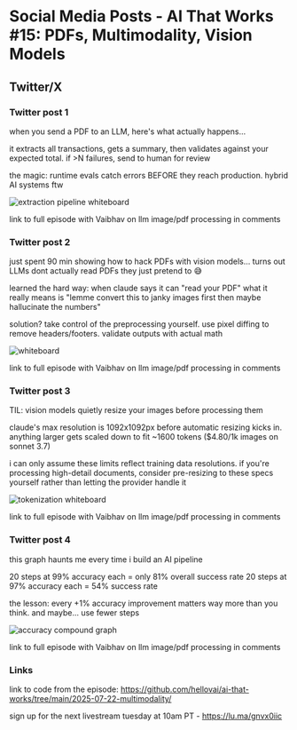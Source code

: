 # Social Media Posts - AI That Works #15: PDFs, Multimodality, Vision Models

## Twitter/X

### Twitter post 1

when you send a PDF to an LLM, here's what actually happens...

it extracts all transactions, gets a summary, then validates against your expected total. if >N failures, send to human for review

the magic: runtime evals catch errors BEFORE they reach production. hybrid AI systems ftw

![extraction pipeline whiteboard](https://github.com/user-attachments/assets/6ff39e3b-4aa1-407f-b603-bdadac38c190)

link to full episode with Vaibhav on llm image/pdf processing in comments

### Twitter post 2

just spent 90 min showing how to hack PDFs with vision models… turns out LLMs dont actually read PDFs they just pretend to 😅

learned the hard way: when claude says it can "read your PDF" what it really means is "lemme convert this to janky images first then maybe hallucinate the numbers"

solution? take control of the preprocessing yourself. use pixel diffing to remove headers/footers. validate outputs with actual math

![whiteboard](https://github.com/user-attachments/assets/21c223c6-5669-4603-98d4-03f10d4641e3)

link to full episode with Vaibhav on llm image/pdf processing in comments

### Twitter post 3

TIL: vision models quietly resize your images before processing them

claude's max resolution is 1092x1092px before automatic resizing kicks in. anything larger gets scaled down to fit ~1600 tokens ($4.80/1k images on sonnet 3.7)

i can only assume these limits reflect training data resolutions. if you're processing high-detail documents, consider pre-resizing to these specs yourself rather than letting the provider handle it

![tokenization whiteboard](https://github.com/user-attachments/assets/fe425e7f-3825-4dc1-bfd6-16f03781750e)

link to full episode with Vaibhav on llm image/pdf processing in comments

### Twitter post 4

this graph haunts me every time i build an AI pipeline

20 steps at 99% accuracy each = only 81% overall success rate
20 steps at 97% accuracy each = 54% success rate

the lesson: every +1% accuracy improvement matters way more than you think. and maybe... use fewer steps

![accuracy compound graph](https://github.com/user-attachments/assets/d92ec658-6f5b-48a4-a1bd-7068f5929d37)

link to full episode with Vaibhav on llm image/pdf processing in comments

### Links

link to code from the episode: https://github.com/hellovai/ai-that-works/tree/main/2025-07-22-multimodality/

sign up for the next livestream tuesday at 10am PT - https://lu.ma/gnvx0iic